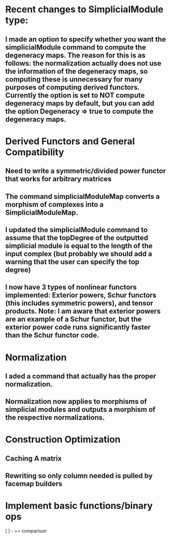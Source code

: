 # Recent changes to SimplicialModule type:
## I made an option to specify whether you want the simplicialModule command to compute the degeneracy maps. The reason for this is as follows: the normalization actually does not use the information of the degeneracy maps, so computing these is unnecessary for many purposes of computing derived functors. Currently the option is set to NOT compute degeneracy maps by default, but you can add the option Degeneracy => true to compute the degeneracy maps. 

# Derived Functors and General Compatibility
## Need to write a symmetric/divided power functor that works for arbitrary matrices
## The command simplicialModuleMap converts a morphism of complexes into a SimplicialModuleMap.
## I updated the simplicialModule command to assume that the topDegree of the outputted simplicial module is equal to the length of the input complex (but probably we should add a warning that the user can specify the top degree)
## I now have 3 types of nonlinear functors implemented: Exterior powers, Schur functors (this includes symmetric powers), and tensor products. Note: I am aware that exterior powers are an example of a Schur functor, but the exterior power code runs significantly faster than the Schur functor code.


# Normalization
## I aded a command that actually has the proper normalization.
## Normalization now applies to morphisms of simplicial modules and outputs a morphism of the respective normalizations.

# Construction Optimization
## Caching A matrix
## Rewriting so only column needed is pulled by facemap builders

# Implement basic functions/binary ops
[ ] - == comparison
